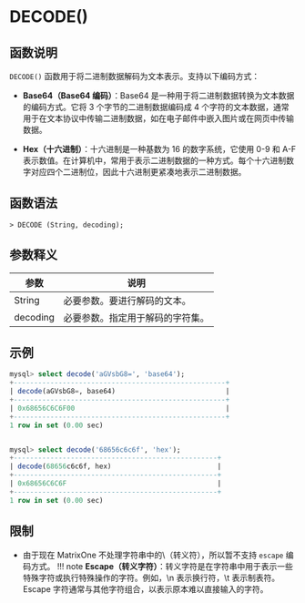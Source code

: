 # **DECODE()**

## **函数说明**

`DECODE()` 函数用于将二进制数据解码为文本表示。支持以下编码方式：

- **Base64（Base64 编码）**：Base64 是一种用于将二进制数据转换为文本数据的编码方式。它将 3 个字节的二进制数据编码成 4 个字符的文本数据，通常用于在文本协议中传输二进制数据，如在电子邮件中嵌入图片或在网页中传输数据。

- **Hex（十六进制）**：十六进制是一种基数为 16 的数字系统，它使用 0-9 和 A-F 表示数值。在计算机中，常用于表示二进制数据的一种方式。每个十六进制数字对应四个二进制位，因此十六进制更紧凑地表示二进制数据。

## **函数语法**

```
> DECODE (String, decoding);
```

## **参数释义**

|  参数             | 说明                           |
|  --------------- | ------------------------------ |
| String           | 必要参数。要进行解码的文本。            |
| decoding         | 必要参数。指定用于解码的字符集。     |

## **示例**

```SQL
mysql> select decode('aGVsbG8=', 'base64');
+----------------------------------------------------+
| decode(aGVsbG8=, base64)                           |
+----------------------------------------------------+
| 0x68656C6C6F00                                     |
+----------------------------------------------------+
1 row in set (0.00 sec)


mysql> select decode('68656c6c6f', 'hex');
+--------------------------------------------------+
| decode(68656c6c6f, hex)                          |
+--------------------------------------------------+
| 0x68656C6C6F                                     |
+--------------------------------------------------+
1 row in set (0.00 sec)

```

## **限制**

- 由于现在 MatrixOne 不处理字符串中的\（转义符），所以暂不支持 `escape` 编码方式。
!!! note
    **Escape（转义字符）**：转义字符是在字符串中用于表示一些特殊字符或执行特殊操作的字符。例如，\n 表示换行符，\t 表示制表符。Escape 字符通常与其他字符组合，以表示原本难以直接输入的字符。
